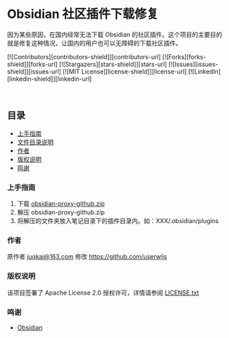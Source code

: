

# Obsidian 社区插件下载修复

因为某些原因，在国内经常无法下载 Obsidian 的社区插件。这个项目的主要目的就是修复这种情况，让国内的用户也可以无障碍的下载社区插件。

<!-- PROJECT SHIELDS -->

[![Contributors][contributors-shield]][contributors-url]
[![Forks][forks-shield]][forks-url]
[![Stargazers][stars-shield]][stars-url]
[![Issues][issues-shield]][issues-url]
[![MIT License][license-shield]][license-url]
[![LinkedIn][linkedin-shield]][linkedin-url]

<!-- PROJECT LOGO -->
<br />



## 目录

- [上手指南](#上手指南)
- [文件目录说明](#文件目录说明)
- [作者](#作者)
- [版权说明](#版权说明)
- [鸣谢](#鸣谢)

### 上手指南

1. 下载 [obsidian-proxy-github.zip](https://github.com/userwljs/obsidian-proxy-github/releases)
2. 解压 obsidian-proxy-github.zip
3. 将解压的文件夹放入笔记目录下的插件目录内。如：XXX/.obsidian/plugins


### 作者

原作者 juqkai@163.com
修改 https://github.com/userwljs

### 版权说明

该项目签署了 Apache License 2.0 授权许可，详情请参阅 [LICENSE.txt](https://github.com/juqkai/obsidian-proxy-github/blob/master/LICENSE)

### 鸣谢


- [Obsidian](https://Obsidian.md)

